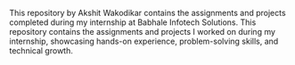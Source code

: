This repository by Akshit Wakodikar contains the assignments and projects completed during my internship at Babhale Infotech Solutions. This repository contains the assignments and projects I worked on during my internship, showcasing hands-on experience, problem-solving skills, and technical growth.
